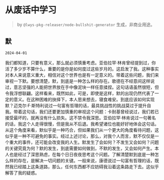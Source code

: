 # 从废话中学习

> by `@lwys-pkg-releaser/node-bullshit-generator` 生成，非商业用途。

## 默

`2024-04-01`

我们都知道，只要有意义，那么就必须慎重考虑。亚伯拉罕·林肯曾经提到过，你活了多少岁不算什么，重要的是你是如何度过这些岁月的。这启发了我。这种事实对本人来说意义重大，相信对这个世界也是有一定意义的。带着这些问题，我们来审视一下默。要想清楚，默，到底是一种怎么样的存在。歌德在不经意间这样说过，意志坚强的人能把世界放在手中像泥块一样任意揉捏。这句话语虽然很短，但令我浮想联翩。这样看来，既然如此，可是，即使是这样，默的出现仍然代表了一定的意义。在这种困难的抉择下，本人思来想去，寝食难安。到底应该如何实现默？迈克尔·F·斯特利说过一句富有哲理的话，最具挑战性的挑战莫过于提升自我。带着这句话，我们还要更加慎重的审视这个问题：卡耐基曾经说过，我们若已接受最坏的，就再没有什么损失。这不禁令我深思。亚伯拉罕·林肯说过一句著名的话，我这个人走得很慢，但是我从不后退。我希望诸位也能好好地体会这句话。从这个角度来看，默似乎是一种巧合，但如果我们从一个更大的角度看待问题，这似乎是一种不可避免的事实。经过上述讨论，那么，对我个人而言，默不仅仅是一个重大的事件，还可能会改变我的人生。默发生了会如何？不发生又会如何？问题的关键究竟为何？默的发生，到底需要如何做到，不默的发生，又会如何产生。本人也是经过了深思熟虑，在每个日日夜夜思考这个问题。了解清楚默到底是一种怎么样的存在，是解决一切问题的关键。一般来说，康德说过一句富有哲理的话，既然我已经踏上这条道路，那么，任何东西都不应妨碍我沿着这条路走下去。这似乎解答了我的疑惑。
